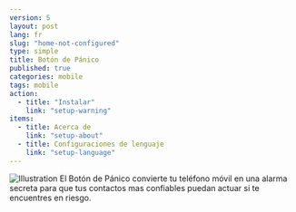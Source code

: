```yaml
---
version: 5
layout: post
lang: fr
slug: "home-not-configured"
type: simple
title: Botón de Pánico
published: true
categories: mobile
tags: mobile
action: 
  - title: "Instalar"
    link: "setup-warning"
items: 
  - title: Acerca de
    link: "setup-about"
  - title: Configuraciones de lenguaje
    link: "setup-language"
---
```


![Illustration](/media/mobile/home-not-configured-small.png) El Botón de Pánico convierte tu teléfono móvil en una alarma secreta para que tus contactos mas confiables puedan actuar si te encuentres en riesgo.
